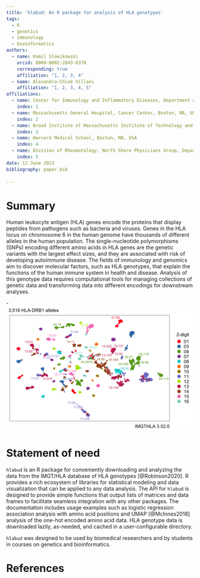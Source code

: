 ```yaml
---
title: 'hlabud: An R package for analysis of HLA genotypes'
tags:
  - R
  - genetics
  - immunology
  - bioinformatics
authors:
  - name: Kamil Slowikowski
	orcid: 0000-0002-2843-6370
	corresponding: true
    affiliation: "1, 2, 3, 4"
  - name: Alexandra-Chloé Villani
    affiliation: "1, 2, 3, 4, 5"
affiliations:
  - name: Center for Immunology and Inflammatory Diseases, Department of Medicine, Massachusetts General Hospital, Boston, MA, USA 
    index: 1
  - name: Massachusetts General Hospital, Cancer Center, Boston, MA, USA 
    index: 2
  - name: Broad Institute of Massachusetts Institute of Technology and Harvard, Cambridge, MA, USA
    index: 3
  - name: Harvard Medical School, Boston, MA, USA
	index: 4
  - name: Division of Rheumatology, North Shore Physicians Group, Department of Medicine, Mass General Brigham Healthcare Center, Lynn, MA, USA
	index: 5
date: 12 June 2023
bibliography: paper.bib

---
```


# Summary

Human leukocyte antigen (HLA) genes encode the proteins that display peptides from pathogens such as bacteria and viruses.
Genes in the HLA locus on chromosome 6 in the human genome have thousands of different alleles in the human population.
The single-nucleotide polymorphisms (SNPs) encoding different amino acids in HLA genes are the genetic variants with the largest effect sizes, and they are associated with risk of developing autoimmune disease.
The fields of immunology and genomics aim to discover molecular factors, such as HLA genotypes, that explain the functions of the human immune system in health and disease.
Analysis of this genotype data requires computational tools for managing collections of genetic data and transforming data into different encodings for downstream analyses.

-![HLA-DRB1 genotypes embedded with UMAP](vignettes/examples_files/figure-html/umap1-1.png)


# Statement of need

`hlabud` is an R package for conveniently downloading and analyzing the data from the IMGT/HLA database of HLA genotypes [@Robinson2020].
R provides a rich ecosystem of libraries for statistical modeling and data visualization that can be applied to any data analysis.
The API for `hlabud` is designed to provide simple functions that output lists of matrices and data frames to facilitate seamless integration with any other packages.
The documentation includes usage examples such as logistic regression association analysis with amino acid positions and UMAP [@McInnes2018] analysis of the one-hot encoded amino acid data.
HLA genotype data is downloaded lazily, as-needed, and cached in a user-configurable directory.

`hlabud` was designed to be used by biomedical researchers and by students in courses on genetics and bioinformatics.


# References


